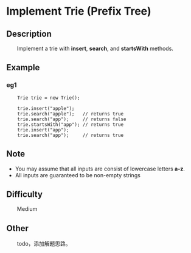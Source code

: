 # Implement Trie (Prefix Tree)

## Description

&emsp;&emsp;Implement a trie with **insert**, **search**, and **startsWith** methods.

## Example

### eg1

```
    Trie trie = new Trie();
    
    trie.insert("apple");
    trie.search("apple");   // returns true
    trie.search("app");     // returns false
    trie.startsWith("app"); // returns true
    trie.insert("app");   
    trie.search("app");     // returns true
```

## Note

- You may assume that all inputs are consist of lowercase letters **a\-z**.
- All inputs are guaranteed to be non-empty strings

## Difficulty

&emsp;&emsp;Medium

## Other

&emsp;&emsp;todo，添加解题思路。